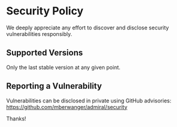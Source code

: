 # Security Policy

We deeply appreciate any effort to discover and disclose security vulnerabilities responsibly.

## Supported Versions

Only the last stable version at any given point.

## Reporting a Vulnerability

Vulnerabilities can be disclosed in private using GitHub advisories: https://github.com/mberwanger/admiral/security

Thanks!
